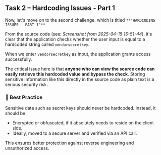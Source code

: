 ## Task 2 – Hardcoding Issues - Part 1

Now, let's move on to the second challenge, which is titled `**"HARDCODING ISSUES - PART 1"**`


From the source code (see: *Screenshot from 2025-04-15 15-51-44*), it's clear that the application checks whether the user input is equal to a hardcoded string called `vendorsecretkey`.

When we enter `vendorsecretkey` as input, the application grants access successfully.

The critical issue here is that **anyone who can view the source code can easily retrieve this hardcoded value and bypass the check**. Storing sensitive information like this directly in the source code as plain text is a serious security risk.

### 🔐 Best Practice

Sensitive data such as secret keys should never be hardcoded. Instead, it should be:

- Encrypted or obfuscated, if it absolutely needs to reside on the client side.
- Ideally, moved to a secure server and verified via an API call.

This ensures better protection against reverse engineering and unauthorized access.
